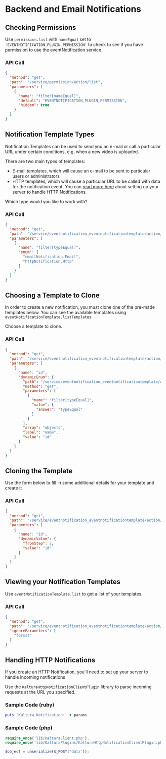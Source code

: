 <!--METADATA
{
  "icon": "exclamation",
  "sortOrder": 200,
  "tags": [
    "permission",
    "eventNotificationTemplate"
  ],
  "keywords": [],
  "summary": "Set up e-mail alerts and HTTP callbacks that get triggered when your videos become available."
}
-->

# Backend and Email Notifications


## Checking Permissions
Use ```permission.list``` with ```nameEqual``` set to ```'EVENTNOTIFICATION_PLUGIN_PERMISSION'``` to check to see if you have permission to use the eventNotification service.

### API Call
```json
{
  "method": "get",
  "path": "/service/permission/action/list",
  "parameters": [
    {
      "name": "filter[nameEqual]",
      "default": "EVENTNOTIFICATION_PLUGIN_PERMISSION",
      "hidden": true
    }
  ]
}
```

## Notification Template Types
Notification Templates can be used to send you an e-mail or call a particular URL under certain conditions, e.g. when a new video is uploaded.

There are two main types of templates:
* E-mail templates, which will cause an e-mail to be sent to particular users or administrators
* HTTP templates, which will cause a particular URL to be called with data for the notification event. You can [read more here](https://github.com/kaltura/server/blob/master/plugins/event_notification/providers/http/README.md) about setting up your server to handle HTTP Notifications.

Which type would you like to work with?

### API Call
```json
{
  "method": "get",
  "path": "/service/eventnotification_eventnotificationtemplate/action/listTemplates",
  "parameters": [
    {
      "name": "filter[typeEqual]",
      "enum": [
        "emailNotification.Email",
        "httpNotification.Http"
      ]
    }
  ]
}
```

## Choosing a Template to Clone
In order to create a new notification, you must clone one of the pre-made templates below. You can see the available templates using ```eventNotificationTemplate.listTemplates```

Choose a template to clone.

### API Call
```json
{
  "method": "get",
  "path": "/service/eventnotification_eventnotificationtemplate/action/listTemplates",
  "parameters": [
    {
      "name": "id",
      "dynamicEnum": {
        "path": "/service/eventnotification_eventnotificationtemplate/action/listTemplates",
        "method": "get",
        "parameters": [
          {
            "name": "filter[typeEqual]",
            "value": {
              "answer": "typeEqual"
            }
          }
        ],
        "array": "objects",
        "label": "name",
        "value": "id"
      }
    }
  ]
}
```

## Cloning the Template
Use the form below to fill in some additional details for your template and create it

### API Call
```json
{
  "method": "get",
  "path": "/service/eventnotification_eventnotificationtemplate/action/clone",
  "parameters": [
    {
      "name": "id",
      "dynamicValue": {
        "fromStep": 2,
        "value": "id"
      }
    }
  ]
}
```

## Viewing your Notification Templates
Use ```eventNotificationTemplate.list``` to get a list of your templates.

### API Call
```json
{
  "method": "get",
  "path": "/service/eventnotification_eventnotificationtemplate/action/list",
  "ignoreParameters": [
    "format"
  ]
}
```

## Handling HTTP Notifications
If you create an HTTP Notification, you'll need to set up your server to handle incoming notifications

Use the ```KalturaHttpNotificationClientPlugin``` library to parse incoming requests at the URL you specified.


### Sample Code (ruby)
```ruby
puts 'Kaltura Notification:' + params
```
### Sample Code (php)
```php
require_once('lib/KalturaClient.php');
require_once('lib/KalturaPlugins/KalturaHttpNotificationClientPlugin.php');

$object = unserialize($_POST['data']);
```